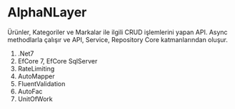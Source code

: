# AlphaNLayer

Ürünler, Kategoriler ve Markalar ile ilgili CRUD işlemlerini yapan API. Async methodlarla çalışır ve API, Service, Repository Core katmanlarından oluşur.


1. .Net7
2. EfCore 7, EfCore SqlServer
3. RateLimiting
4. AutoMapper
5. FluentValidation
6. AutoFac
7. UnitOfWork
